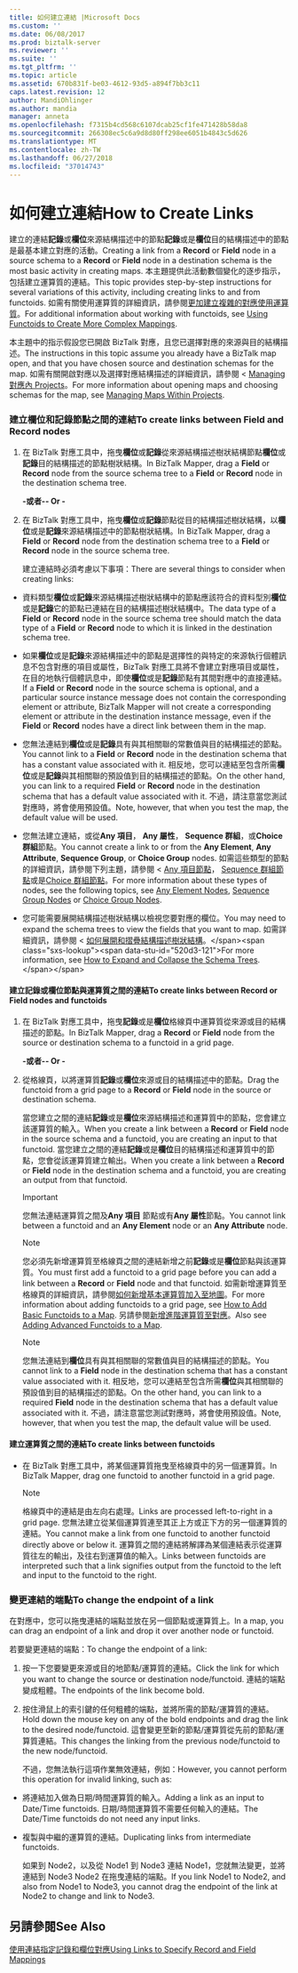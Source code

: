 ```yaml
---
title: 如何建立連結 |Microsoft Docs
ms.custom: ''
ms.date: 06/08/2017
ms.prod: biztalk-server
ms.reviewer: ''
ms.suite: ''
ms.tgt_pltfrm: ''
ms.topic: article
ms.assetid: 670b831f-be03-4612-93d5-a894f7bb3c11
caps.latest.revision: 12
author: MandiOhlinger
ms.author: mandia
manager: anneta
ms.openlocfilehash: f7315b4cd568c6107dcab25cf1fe471428b58da8
ms.sourcegitcommit: 266308ec5c6a9d8d80ff298ee6051b4843c5d626
ms.translationtype: MT
ms.contentlocale: zh-TW
ms.lasthandoff: 06/27/2018
ms.locfileid: "37014743"
---
```

# <a name="how-to-create-links"></a><span data-ttu-id="520d3-102">如何建立連結</span><span class="sxs-lookup"><span data-stu-id="520d3-102">How to Create Links</span></span>
<span data-ttu-id="520d3-103">建立的連結**記錄**或**欄位**來源結構描述中的節點**記錄**或是**欄位**目的結構描述中的節點是最基本建立對應的活動。</span><span class="sxs-lookup"><span data-stu-id="520d3-103">Creating a link from a **Record** or **Field** node in a source schema to a **Record** or **Field** node in a destination schema is the most basic activity in creating maps.</span></span> <span data-ttu-id="520d3-104">本主題提供此活動數個變化的逐步指示，包括建立運算質的連結。</span><span class="sxs-lookup"><span data-stu-id="520d3-104">This topic provides step-by-step instructions for several variations of this activity, including creating links to and from functoids.</span></span> <span data-ttu-id="520d3-105">如需有關使用運算質的詳細資訊，請參閱[更加建立複雜的對應使用運算質](../core/using-functoids-to-create-more-complex-mappings.md)。</span><span class="sxs-lookup"><span data-stu-id="520d3-105">For additional information about working with functoids, see [Using Functoids to Create More Complex Mappings](../core/using-functoids-to-create-more-complex-mappings.md).</span></span>  
  
 <span data-ttu-id="520d3-106">本主題中的指示假設您已開啟 BizTalk 對應，且您已選擇對應的來源與目的結構描述。</span><span class="sxs-lookup"><span data-stu-id="520d3-106">The instructions in this topic assume you already have a BizTalk map open, and that you have chosen source and destination schemas for the map.</span></span> <span data-ttu-id="520d3-107">如需有關開啟對應以及選擇對應結構描述的詳細資訊，請參閱 < [Managing 對應內 Projects](../core/managing-maps-within-projects.md)。</span><span class="sxs-lookup"><span data-stu-id="520d3-107">For more information about opening maps and choosing schemas for the map, see [Managing Maps Within Projects](../core/managing-maps-within-projects.md).</span></span>  
  
### <a name="to-create-links-between-field-and-record-nodes"></a><span data-ttu-id="520d3-108">建立欄位和記錄節點之間的連結</span><span class="sxs-lookup"><span data-stu-id="520d3-108">To create links between Field and Record nodes</span></span>  
  
1. <span data-ttu-id="520d3-109">在 BizTalk 對應工具中，拖曳**欄位**或**記錄**從來源結構描述樹狀結構節點**欄位**或**記錄**目的結構描述的節點樹狀結構。</span><span class="sxs-lookup"><span data-stu-id="520d3-109">In BizTalk Mapper, drag a **Field** or **Record** node from the source schema tree to a **Field** or **Record** node in the destination schema tree.</span></span>  
  
    <span data-ttu-id="520d3-110">**-或者-**</span><span class="sxs-lookup"><span data-stu-id="520d3-110">**- Or -**</span></span>  
  
2. <span data-ttu-id="520d3-111">在 BizTalk 對應工具中，拖曳**欄位**或**記錄**節點從目的結構描述樹狀結構，以**欄位**或是**記錄**來源結構描述中的節點樹狀結構。</span><span class="sxs-lookup"><span data-stu-id="520d3-111">In BizTalk Mapper, drag a **Field** or **Record** node from the destination schema tree to a **Field** or **Record** node in the source schema tree.</span></span>  
  
   <span data-ttu-id="520d3-112">建立連結時必須考慮以下事項：</span><span class="sxs-lookup"><span data-stu-id="520d3-112">There are several things to consider when creating links:</span></span>  
  
-   <span data-ttu-id="520d3-113">資料類型**欄位**或**記錄**來源結構描述樹狀結構中的節點應該符合的資料型別**欄位**或是**記錄**它的節點已連結在目的結構描述樹狀結構中。</span><span class="sxs-lookup"><span data-stu-id="520d3-113">The data type of a **Field** or **Record** node in the source schema tree should match the data type of a **Field** or **Record** node to which it is linked in the destination schema tree.</span></span>  
  
-   <span data-ttu-id="520d3-114">如果**欄位**或是**記錄**來源結構描述中的節點是選擇性的與特定的來源執行個體訊息不包含對應的項目或屬性，BizTalk 對應工具將不會建立對應項目或屬性，在目的地執行個體訊息中，即使**欄位**或是**記錄**節點有其間對應中的直接連結。</span><span class="sxs-lookup"><span data-stu-id="520d3-114">If a **Field** or **Record** node in the source schema is optional, and a particular source instance message does not contain the corresponding element or attribute, BizTalk Mapper will not create a corresponding element or attribute in the destination instance message, even if the **Field** or **Record** nodes have a direct link between them in the map.</span></span>  
  
-   <span data-ttu-id="520d3-115">您無法連結到**欄位**或是**記錄**具有與其相關聯的常數值與目的結構描述的節點。</span><span class="sxs-lookup"><span data-stu-id="520d3-115">You cannot link to a **Field** or **Record** node in the destination schema that has a constant value associated with it.</span></span> <span data-ttu-id="520d3-116">相反地，您可以連結至包含所需**欄位**或是**記錄**與其相關聯的預設值到目的結構描述的節點。</span><span class="sxs-lookup"><span data-stu-id="520d3-116">On the other hand, you can link to a required **Field** or **Record** node in the destination schema that has a default value associated with it.</span></span> <span data-ttu-id="520d3-117">不過，請注意當您測試對應時，將會使用預設值。</span><span class="sxs-lookup"><span data-stu-id="520d3-117">Note, however, that when you test the map, the default value will be used.</span></span>  
  
-   <span data-ttu-id="520d3-118">您無法建立連結，或從**Any 項目**， **Any 屬性**， **Sequence 群組**，或**Choice 群組**節點。</span><span class="sxs-lookup"><span data-stu-id="520d3-118">You cannot create a link to or from the **Any Element**, **Any Attribute**, **Sequence Group**, or **Choice Group** nodes.</span></span> <span data-ttu-id="520d3-119">如需這些類型的節點的詳細資訊，請參閱下列主題，請參閱 < [Any 項目節點](../core/any-element-nodes.md)， [Sequence 群組節點](../core/sequence-group-nodes.md)或是[Choice 群組節點](../core/choice-group-nodes.md)。</span><span class="sxs-lookup"><span data-stu-id="520d3-119">For more information about these types of nodes, see the following topics, see [Any Element Nodes](../core/any-element-nodes.md), [Sequence Group Nodes](../core/sequence-group-nodes.md) or [Choice Group Nodes](../core/choice-group-nodes.md).</span></span>  
  
-   <span data-ttu-id="520d3-120">您可能需要展開結構描述樹狀結構以檢視您要對應的欄位。</span><span class="sxs-lookup"><span data-stu-id="520d3-120">You may need to expand the schema trees to view the fields that you want to map.</span></span> <span data-ttu-id="520d3-121">如需詳細資訊，請參閱 <<c0> [ 如何展開和摺疊結構描述樹狀結構](https://msdn.microsoft.com/library/ee253802(v=bts.10).aspx)。</span><span class="sxs-lookup"><span data-stu-id="520d3-121">For more information, see [How to Expand and Collapse the Schema Trees](https://msdn.microsoft.com/library/ee253802(v=bts.10).aspx).</span></span>  
  
#### <a name="to-create-links-between-record-or-field-nodes-and-functoids"></a><span data-ttu-id="520d3-122">建立記錄或欄位節點與運算質之間的連結</span><span class="sxs-lookup"><span data-stu-id="520d3-122">To create links between Record or Field nodes and functoids</span></span>  
  
1.  <span data-ttu-id="520d3-123">在 BizTalk 對應工具中，拖曳**記錄**或是**欄位**格線頁中運算質從來源或目的結構描述的節點。</span><span class="sxs-lookup"><span data-stu-id="520d3-123">In BizTalk Mapper, drag a **Record** or **Field** node from the source or destination schema to a functoid in a grid page.</span></span>  
  
     <span data-ttu-id="520d3-124">**-或者-**</span><span class="sxs-lookup"><span data-stu-id="520d3-124">**- Or -**</span></span>  
  
2.  <span data-ttu-id="520d3-125">從格線頁，以將運算質**記錄**或**欄位**來源或目的結構描述中的節點。</span><span class="sxs-lookup"><span data-stu-id="520d3-125">Drag the functoid from a grid page to a **Record** or **Field** node in the source or destination schema.</span></span>  
  
     <span data-ttu-id="520d3-126">當您建立之間的連結**記錄**或是**欄位**來源結構描述和運算質中的節點，您會建立該運算質的輸入。</span><span class="sxs-lookup"><span data-stu-id="520d3-126">When you create a link between a **Record** or **Field** node in the source schema and a functoid, you are creating an input to that functoid.</span></span> <span data-ttu-id="520d3-127">當您建立之間的連結**記錄**或是**欄位**目的結構描述和運算質中的節點，您會從該運算質建立輸出。</span><span class="sxs-lookup"><span data-stu-id="520d3-127">When you create a link between a **Record** or **Field** node in the destination schema and a functoid, you are creating an output from that functoid.</span></span>  
  
    > [!IMPORTANT]
    >  <span data-ttu-id="520d3-128">您無法連結運算質之間及**Any 項目** 節點或有**Any 屬性**節點。</span><span class="sxs-lookup"><span data-stu-id="520d3-128">You cannot link between a functoid and an **Any Element** node or an **Any Attribute** node.</span></span>  
  
    > [!NOTE]
    >  <span data-ttu-id="520d3-129">您必須先新增運算質至格線頁之間的連結新增之前**記錄**或是**欄位**節點與該運算質。</span><span class="sxs-lookup"><span data-stu-id="520d3-129">You must first add a functoid to a grid page before you can add a link between a **Record** or **Field** node and that functoid.</span></span> <span data-ttu-id="520d3-130">如需新增運算質至格線頁的詳細資訊，請參閱[如何新增基本運算質加入至地圖](../core/how-to-add-basic-functoids-to-a-map.md)。</span><span class="sxs-lookup"><span data-stu-id="520d3-130">For more information about adding functoids to a grid page, see [How to Add Basic Functoids to a Map](../core/how-to-add-basic-functoids-to-a-map.md).</span></span> <span data-ttu-id="520d3-131">另請參閱[新增進階運算質至對應](../core/adding-advanced-functoids-to-a-map.md)。</span><span class="sxs-lookup"><span data-stu-id="520d3-131">Also see [Adding Advanced Functoids to a Map](../core/adding-advanced-functoids-to-a-map.md).</span></span>  
  
    > [!NOTE]
    >  <span data-ttu-id="520d3-132">您無法連結到**欄位**具有與其相關聯的常數值與目的結構描述的節點。</span><span class="sxs-lookup"><span data-stu-id="520d3-132">You cannot link to a **Field** node in the destination schema that has a constant value associated with it.</span></span> <span data-ttu-id="520d3-133">相反地，您可以連結至包含所需**欄位**與其相關聯的預設值到目的結構描述的節點。</span><span class="sxs-lookup"><span data-stu-id="520d3-133">On the other hand, you can link to a required **Field** node in the destination schema that has a default value associated with it.</span></span> <span data-ttu-id="520d3-134">不過，請注意當您測試對應時，將會使用預設值。</span><span class="sxs-lookup"><span data-stu-id="520d3-134">Note, however, that when you test the map, the default value will be used.</span></span>  
  
#### <a name="to-create-links-between-functoids"></a><span data-ttu-id="520d3-135">建立運算質之間的連結</span><span class="sxs-lookup"><span data-stu-id="520d3-135">To create links between functoids</span></span>  
  
-   <span data-ttu-id="520d3-136">在 BizTalk 對應工具中，將某個運算質拖曳至格線頁中的另一個運算質。</span><span class="sxs-lookup"><span data-stu-id="520d3-136">In BizTalk Mapper, drag one functoid to another functoid in a grid page.</span></span>  
  
    > [!NOTE]
    >  <span data-ttu-id="520d3-137">格線頁中的連結是由左向右處理。</span><span class="sxs-lookup"><span data-stu-id="520d3-137">Links are processed left-to-right in a grid page.</span></span> <span data-ttu-id="520d3-138">您無法建立從某個運算質連至其正上方或正下方的另一個運算質的連結。</span><span class="sxs-lookup"><span data-stu-id="520d3-138">You cannot make a link from one functoid to another functoid directly above or below it.</span></span> <span data-ttu-id="520d3-139">運算質之間的連結將解譯為某個連結表示從運算質往左的輸出，及往右到運算值的輸入。</span><span class="sxs-lookup"><span data-stu-id="520d3-139">Links between functoids are interpreted such that a link signifies output from the functoid to the left and input to the functoid to the right.</span></span>  
  
### <a name="to-change-the-endpoint-of-a-link"></a><span data-ttu-id="520d3-140">變更連結的端點</span><span class="sxs-lookup"><span data-stu-id="520d3-140">To change the endpoint of a link</span></span>  
 <span data-ttu-id="520d3-141">在對應中，您可以拖曳連結的端點並放在另一個節點或運算質上。</span><span class="sxs-lookup"><span data-stu-id="520d3-141">In a map, you can drag an endpoint of a link and drop it over another node or functoid.</span></span>  
  
 <span data-ttu-id="520d3-142">若要變更連結的端點：</span><span class="sxs-lookup"><span data-stu-id="520d3-142">To change the endpoint of a link:</span></span>  
  
1. <span data-ttu-id="520d3-143">按一下您要變更來源或目的地節點/運算質的連結。</span><span class="sxs-lookup"><span data-stu-id="520d3-143">Click the link for which you want to change the source or destination node/functoid.</span></span> <span data-ttu-id="520d3-144">連結的端點變成粗體。</span><span class="sxs-lookup"><span data-stu-id="520d3-144">The endpoints of the link become bold.</span></span>  
  
2. <span data-ttu-id="520d3-145">按住滑鼠上的索引鍵的任何粗體的端點，並將所需的節點/運算質的連結。</span><span class="sxs-lookup"><span data-stu-id="520d3-145">Hold down the mouse key on any of the bold endpoints and drag the link to the desired node/functoid.</span></span> <span data-ttu-id="520d3-146">這會變更至新的節點/運算質從先前的節點/運算質連結。</span><span class="sxs-lookup"><span data-stu-id="520d3-146">This changes the linking from the previous node/functoid to the new node/functoid.</span></span>  
  
   <span data-ttu-id="520d3-147">不過，您無法執行這項作業無效連結，例如：</span><span class="sxs-lookup"><span data-stu-id="520d3-147">However, you cannot perform this operation for invalid linking, such as:</span></span>  
  
-   <span data-ttu-id="520d3-148">將連結加入做為日期/時間運算質的輸入。</span><span class="sxs-lookup"><span data-stu-id="520d3-148">Adding a link as an input to Date/Time functoids.</span></span> <span data-ttu-id="520d3-149">日期/時間運算質不需要任何輸入的連結。</span><span class="sxs-lookup"><span data-stu-id="520d3-149">The Date/Time functoids do not need any input links.</span></span>  
  
-   <span data-ttu-id="520d3-150">複製與中繼的運算質的連結。</span><span class="sxs-lookup"><span data-stu-id="520d3-150">Duplicating links from intermediate functoids.</span></span>  
  
     <span data-ttu-id="520d3-151">如果到 Node2，以及從 Node1 到 Node3 連結 Node1，您就無法變更，並將連結到 Node3 Node2 在拖曳連結的端點。</span><span class="sxs-lookup"><span data-stu-id="520d3-151">If you link Node1 to Node2, and also from Node1 to Node3, you cannot drag the endpoint of the link at Node2 to change and link to Node3.</span></span>  
  
## <a name="see-also"></a><span data-ttu-id="520d3-152">另請參閱</span><span class="sxs-lookup"><span data-stu-id="520d3-152">See Also</span></span>  
 [<span data-ttu-id="520d3-153">使用連結指定記錄和欄位對應</span><span class="sxs-lookup"><span data-stu-id="520d3-153">Using Links to Specify Record and Field Mappings</span></span>](../core/using-links-to-specify-record-and-field-mappings.md)